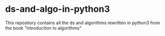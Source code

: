 # ds-and-algo-in-python3
This repository contains all the ds and algorithms rewritten in python3 from the book "Introduciton to algorithms"
